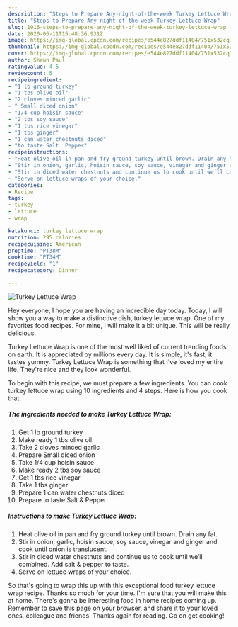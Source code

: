 ```yaml
---
description: "Steps to Prepare Any-night-of-the-week Turkey Lettuce Wrap"
title: "Steps to Prepare Any-night-of-the-week Turkey Lettuce Wrap"
slug: 1916-steps-to-prepare-any-night-of-the-week-turkey-lettuce-wrap
date: 2020-06-11T15:48:36.931Z
image: https://img-global.cpcdn.com/recipes/e544e827ddf11404/751x532cq70/turkey-lettuce-wrap-recipe-main-photo.jpg
thumbnail: https://img-global.cpcdn.com/recipes/e544e827ddf11404/751x532cq70/turkey-lettuce-wrap-recipe-main-photo.jpg
cover: https://img-global.cpcdn.com/recipes/e544e827ddf11404/751x532cq70/turkey-lettuce-wrap-recipe-main-photo.jpg
author: Shawn Paul
ratingvalue: 4.5
reviewcount: 5
recipeingredient:
- "1 lb ground turkey"
- "1 tbs olive oil"
- "2 cloves minced garlic"
- " Small diced onion"
- "1/4 cup hoisin sauce"
- "2 tbs soy sauce"
- "1 tbs rice vinegar"
- "1 tbs ginger"
- "1 can water chestnuts diced"
- "to taste Salt  Pepper"
recipeinstructions:
- "Heat olive oil in pan and fry ground turkey until brown. Drain any fat."
- "Stir in onion, garlic, hoisin sauce, soy sauce, vinegar and ginger and cook until onion is translucent."
- "Stir in diced water chestnuts and continue us to cook until we’ll combined. Add salt &amp; pepper to taste."
- "Serve on lettuce wraps of your choice."
categories:
- Recipe
tags:
- turkey
- lettuce
- wrap

katakunci: turkey lettuce wrap 
nutrition: 295 calories
recipecuisine: American
preptime: "PT38M"
cooktime: "PT34M"
recipeyield: "1"
recipecategory: Dinner

---
```



![Turkey Lettuce Wrap](https://img-global.cpcdn.com/recipes/e544e827ddf11404/751x532cq70/turkey-lettuce-wrap-recipe-main-photo.jpg)

Hey everyone, I hope you are having an incredible day today. Today, I will show you a way to make a distinctive dish, turkey lettuce wrap. One of my favorites food recipes. For mine, I will make it a bit unique. This will be really delicious.

Turkey Lettuce Wrap is one of the most well liked of current trending foods on earth. It is appreciated by millions every day. It is simple, it's fast, it tastes yummy. Turkey Lettuce Wrap is something that I've loved my entire life. They're nice and they look wonderful.




To begin with this recipe, we must prepare a few ingredients. You can cook turkey lettuce wrap using 10 ingredients and 4 steps. Here is how you cook that.

<!--inarticleads1-->

##### The ingredients needed to make Turkey Lettuce Wrap:

1. Get 1 lb ground turkey
1. Make ready 1 tbs olive oil
1. Take 2 cloves minced garlic
1. Prepare  Small diced onion
1. Take 1/4 cup hoisin sauce
1. Make ready 2 tbs soy sauce
1. Get 1 tbs rice vinegar
1. Take 1 tbs ginger
1. Prepare 1 can water chestnuts diced
1. Prepare to taste Salt &amp; Pepper




<!--inarticleads2-->

##### Instructions to make Turkey Lettuce Wrap:

1. Heat olive oil in pan and fry ground turkey until brown. Drain any fat.
1. Stir in onion, garlic, hoisin sauce, soy sauce, vinegar and ginger and cook until onion is translucent.
1. Stir in diced water chestnuts and continue us to cook until we’ll combined. Add salt &amp; pepper to taste.
1. Serve on lettuce wraps of your choice.




So that's going to wrap this up with this exceptional food turkey lettuce wrap recipe. Thanks so much for your time. I'm sure that you will make this at home. There's gonna be interesting food in home recipes coming up. Remember to save this page on your browser, and share it to your loved ones, colleague and friends. Thanks again for reading. Go on get cooking!
